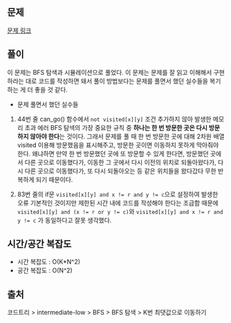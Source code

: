 ## 문제

[문제 링크](https://www.codetree.ai/missions/2/problems/move-to-max-k-times?&utm_source=clipboard&utm_medium=text)

## 풀이

이 문제는 BFS 탐색과 시뮬레이션으로 풀었다.
이 문제는 문제를 잘 읽고 이해해서 구현하라는 대로 코드를 작성하면 돼서 풀이 방법보다는 문제를 풀면서 했던 실수들을 복기하는 게 더 좋을 것 같다.

- 문제 풀면서 했던 실수들

1. 44번 줄 can_go() 함수에서 `not visited[x][y]` 조건 추가하지 않아 발생한 메모리 초과 에러
   BFS 탐색의 가장 중요한 규칙 중 <b>하나는 한 번 방문한 곳은 다시 방문하지 않아야 한다</b>는 것이다.
   그래서 문제를 풀 때 한 번 방문한 곳에 대해 2차원 배열 visited 이용해 방문했음을 표시해주고, 방문한 곳이면 이동하지 못하게 막아줘야 한다.
   왜냐하면 만약 한 번 방문했던 곳에 또 방문할 수 있게 한다면, 방문했던 곳에서 다른 곳으로 이동했다가, 이동한 그 곳에서 다시 이전의 위치로 되돌아왔다가, 다시 다른 곳으로 이동했다가, 또 다시 되돌아오는 등 같은 위치들을 왔다갔다 무한 반복하게 되기 때문이다.

2. 83번 줄의 if문 `visited[x][y] and x != r and y != c`으로 설정하여 발생한 오류
   기본적인 것이지만 제한된 시간 내에 코드를 작성해야 한다는 조급함 때문에 `visited[x][y] and (x != r or y != c)`와 `visited[x][y] and x != r and y != c` 가 동일하다고 잘못 생각했다.

## 시간/공간 복잡도

- 시간 복잡도 : O(K\*N^2)
- 공간 복잡도 : O(N^2)

## 출처

코드트리 > intermediate-low > BFS > BFS 탐색 > K번 최댓값으로 이동하기
